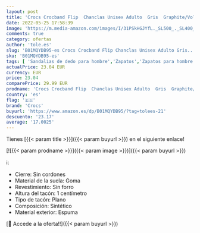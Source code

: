 ```yaml
---
layout: post
title: 'Crocs Crocband Flip  Chanclas Unisex Adulto  Gris  Graphite/Volt Green   45/46 EU'
date: 2022-05-25 17:58:39
image: 'https://m.media-amazon.com/images/I/31PSkHGJYfL._SL500_._SL400_.jpg'
comments: true
category: ofertas
author: 'tole.es'
slug: 'B01MQYDB95-es Crocs Crocband Flip Chanclas Unisex Adulto Gris...'
sku: 'B01MQYDB95-es'
tags: [ 'Sandalias de dedo para hombre','Zapatos','Zapatos para hombre','Zapatos y complementos','chanclas','crocs','🇪🇸', ]
actualPrice: 23.04 EUR
currency: EUR
price: 23.04
comparePrice: 29.99 EUR
prodname: 'Crocs Crocband Flip  Chanclas Unisex Adulto  Gris  Graphite/Volt Green   45/46 EU'
country: 'es'
flag: '🇪🇸'
brand: 'Crocs'
buyurl: 'https://www.amazon.es/dp/B01MQYDB95/?tag=tolees-21'
descuento: '23.17'
average: '17.0025'
---
```


Tienes [{{< param title >}}]({{< param buyurl >}}) en el siguiente enlace!

[![{{< param prodname >}}]({{< param image >}})]({{< param buyurl >}})

ℹ️:

- Cierre: Sin cordones
- Material de la suela: Goma
- Revestimiento: Sin forro
- Altura del tacón: 1 centímetro
- Tipo de tacón: Plano
- Composición: Sintético
- Material exterior: Espuma

[🛒 Accede a la oferta!!]({{< param buyurl >}})
